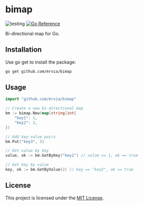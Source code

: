 # bimap
![testing](https://github.com/mrvia/bimap/actions/workflows/test.yml/badge.svg)
[![Go Reference](https://pkg.go.dev/badge/github.com/mrvia/bimap.svg)](https://pkg.go.dev/github.com/mrvia/bimap)

Bi-directional map for Go.

## Installation

Use go get to install the package:

```bash
go get github.com/mrvia/bimap
```

## Usage

```go
import "github.com/mrvia/bimap"

// Create a new bi-directional map
bm := bimap.New(map[string]int{
    "key1": 1,
    "key2": 2,
})

// Add key-value pairs
bm.Put("key3", 3)

// Get value by key
value, ok := bm.GetByKey("key1") // value == 1, ok == true

// Get key by value
key, ok := bm.GetByValue(2) // key == "key2", ok == true
```

## License

This project is licensed under the [MIT License](LICENSE).
